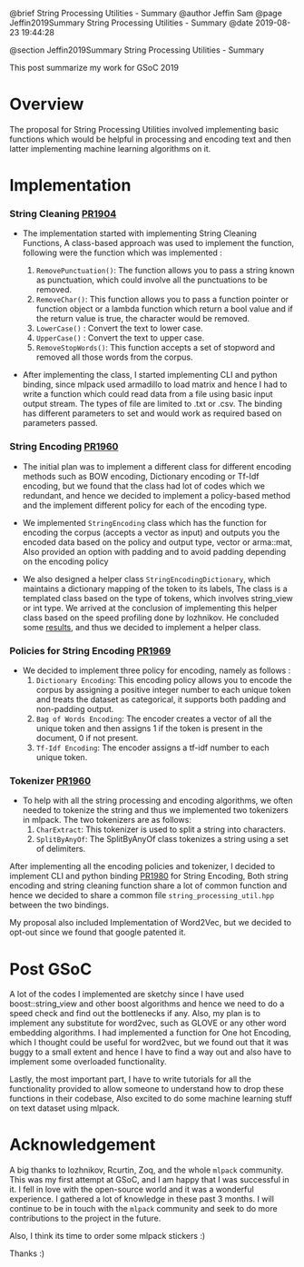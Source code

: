 @brief String Processing Utilities - Summary
@author Jeffin Sam
@page Jeffin2019Summary String Processing Utilities - Summary
@date 2019-08-23 19:44:28

@section Jeffin2019Summary String Processing Utilities - Summary

This post summarize my work for GSoC 2019

# Overview

The proposal for String Processing Utilities involved implementing basic functions which would be helpful in processing and encoding text and then latter implementing machine learning algorithms on it.

# Implementation

### String Cleaning [PR1904](https://github.com/mlpack/mlpack/pull/1904)

* The implementation started with implementing String Cleaning Functions, A class-based approach was used to implement the function, following were the function which was implemented :
  1. `RemovePunctuation()`: The function allows you to pass a string known as punctuation, which could involve all the punctuations to be removed.
  2. `RemoveChar()`: This function allows you to pass a function pointer or function object or a lambda function which return a bool value and if the return value is true, the character would be removed.
  3. `LowerCase()` : Convert the text to lower case.
  4. `UpperCase()` : Convert the text to upper case.
  5. `RemoveStopWords()`: This function accepts a set of stopword and removed all those words from the corpus.

* After implementing the class, I started implementing CLI and python binding, since mlpack used armadillo to load matrix and hence I had to write a function which could read data from a file using basic input output stream. The types of file are limited to .txt or .csv. The binding has different parameters to set and would work as required based on parameters passed.

### String Encoding [PR1960](https://github.com/mlpack/mlpack/pull/1960)

* The initial plan was to implement a different class for different encoding methods such as BOW encoding, Dictionary encoding or Tf-Idf encoding, but we found that the class had lot of codes which we redundant, and hence we decided to implement a policy-based method and the implement different policy for each of the encoding type.

* We implemented `StringEncoding` class which has the function for encoding the corpus (accepts a vector as input) and outputs you the encoded data based on the policy and output type, vector or arma::mat, Also provided an option with padding and to avoid padding depending on the encoding policy

* We also designed a helper class `StringEncodingDictionary`, which maintains a dictionary mapping of the token to its labels, The class is a templated class based on the type of tokens, which involves string_view or int type. We arrived at the conclusion of implementing this helper class based on the speed profiling done by lozhnikov. He concluded some [results](https://github.com/mlpack/mlpack/pull/1814#issuecomment-514687037), and thus we decided to implement a helper class. 

### Policies for String Encoding [PR1969](https://github.com/mlpack/mlpack/pull/1969)

* We decided to implement three policy for encoding, namely as follows :
  1. `Dictionary Encoding`: This encoding policy allows you to encode the corpus by assigning a positive integer number to each unique token and treats the dataset as categorical, it supports both padding and non-padding output.
  2. `Bag of Words Encoding`: The encoder creates a vector of all the unique token and then assigns 1 if the token is present in the document, 0 if not present.
  3. `Tf-Idf Encoding`: The encoder assigns a tf-idf number to each unique token.

### Tokenizer [PR1960](https://github.com/mlpack/mlpack/pull/1960)

* To help with all the string processing and encoding algorithms, we often needed to tokenize the string and thus we implemented two tokenizers in mlpack. The two tokenizers are as follows:
  1. `CharExtract`: This tokenizer is used to split a string into characters.
  2. `SplitByAnyOf`: The SplitByAnyOf class tokenizes a string using a set of delimiters.

After implementing all the encoding policies and tokenizer, I decided to implement CLI and python binding [PR1980](https://github.com/mlpack/mlpack/pull/1980) for String Encoding, Both string encoding and string cleaning function share a lot of common function and hence we decided to share a common file `string_processing_util.hpp` between the two bindings.

My proposal also included Implementation of Word2Vec, but we decided to opt-out since we found that google patented it.

# Post GSoC

A lot of the codes I implemented are sketchy since I have used boost::string_view and other boost algorithms and hence we need to do a speed check and find out the bottlenecks if any. Also, my plan is to implement any substitute for word2vec, such as GLOVE or any other word embedding algorithms. I had implemented a function for One hot Encoding, which I thought could be useful for word2vec, but we found out that it was buggy to a small extent and hence I have to find a way out and also have to implement some overloaded functionality.

Lastly, the most important part, I have to write tutorials for all the functionality provided to allow someone to understand how to drop these functions in their codebase, Also excited to do some machine learning stuff on text dataset using mlpack.

# Acknowledgement

A big thanks to lozhnikov, Rcurtin, Zoq, and the whole `mlpack` community. This was my first attempt at GSoC, and I am happy that I was successful in it. I fell in love with the open-source world and it was a wonderful experience. I gathered a lot of knowledge in these past 3 months. I will continue to be in touch with the `mlpack` community and seek to do more contributions to the project in the future. 

Also, I think its time to order some mlpack stickers :)

Thanks :)